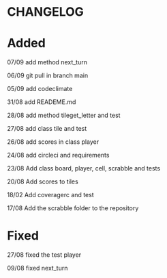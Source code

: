 # CHANGELOG

# Added
07/09 add method next_turn 

06/09 git pull in branch main

05/09 add codeclimate

31/08 add READEME.md

28/08 add method tileget_letter and test

27/08 add class tile and test

26/08 add scores in class player

24/08 add circleci and requirements

23/08 Add class board, player, cell, scrabble and tests

20/08 Add scores to tiles

18/02 Add coveragerc and test

17/08 Add the scrabble folder to the repository

# Fixed
27/08 fixed the test player

09/08 fixed next_turn


